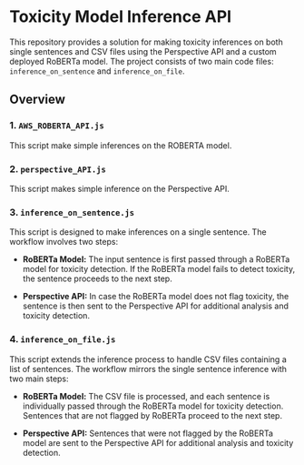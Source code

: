 # Toxicity Model Inference API

This repository provides a solution for making toxicity inferences on both single sentences and CSV files using the Perspective API and a custom deployed RoBERTa model. The project consists of two main code files: `inference_on_sentence` and `inference_on_file`.

## Overview

### 1. `AWS_ROBERTA_API.js`

This script make simple inferences on the ROBERTA model.

### 2. `perspective_API.js`

This script makes simple inference on the Perspective API.

### 3. `inference_on_sentence.js`

This script is designed to make inferences on a single sentence. The workflow involves two steps:

- **RoBERTa Model:** The input sentence is first passed through a RoBERTa model for toxicity detection. If the RoBERTa model fails to detect toxicity, the sentence proceeds to the next step.

- **Perspective API:** In case the RoBERTa model does not flag toxicity, the sentence is then sent to the Perspective API for additional analysis and toxicity detection.

### 4. `inference_on_file.js`

This script extends the inference process to handle CSV files containing a list of sentences. The workflow mirrors the single sentence inference with two main steps:

- **RoBERTa Model:** The CSV file is processed, and each sentence is individually passed through the RoBERTa model for toxicity detection. Sentences that are not flagged by RoBERTa proceed to the next step.

- **Perspective API:** Sentences that were not flagged by the RoBERTa model are sent to the Perspective API for additional analysis and toxicity detection.


